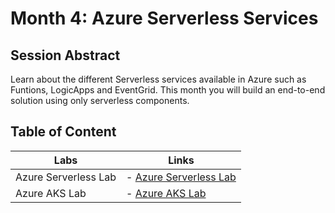 # Month 4: Azure Serverless Services

## Session Abstract

Learn about the different Serverless services available in Azure such as Funtions, LogicApps and EventGrid. This month you will build an end-to-end solution using only serverless components.


## Table of Content

| Labs          | Links                            |
|-------------------|----------------------------------|
| Azure Serverless Lab     | - [Azure Serverless Lab](lab_serverless/) |
| Azure AKS Lab     | - [Azure AKS Lab](lab_aks/) |


